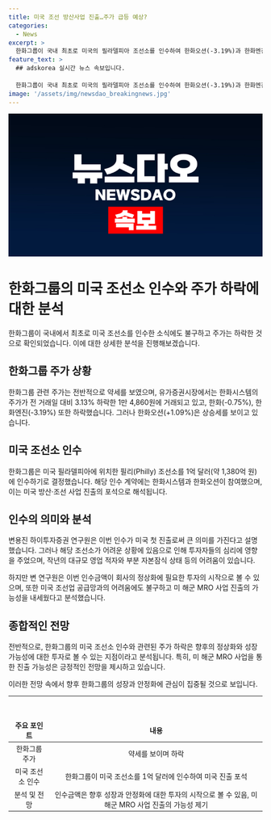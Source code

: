 ```yaml
---
title: 미국 조선 방산사업 진출…주가 급등 예상?
categories:
  - News
excerpt: >
  한화그룹이 국내 최초로 미국의 필라델피아 조선소를 인수하여 한화오션(-3.19%)과 한화엔진 등의 주식이 하락했다. 인수 금액은 1억 달러(약 1,380억 원)이며, 미 군 MRO 사업 진출을 위한 것으로 해석된다. 변 연구원은 조선업 취약성과 상황 어려움이 있지만, 인수 금액은 향후 회사의 정상화에 필요한 투자의 시작으로 볼만하다고 설명했다. 2023년 말 기준 부분 자본잠식 상태에 있으나, 미 해군 MRO 사업 진출의 첫 발을 떼었다는 점에서 큰 의미가 있다.
feature_text: >
  ## adskorea 실시간 뉴스 속보입니다.

  한화그룹이 국내 최초로 미국의 필라델피아 조선소를 인수하여 한화오션(-3.19%)과 한화엔진 등의 주식이 하락했다. 인수 금액은 1억 달러(약 1,380억 원)이며, 미 군 MRO 사업 진출을 위한 것으로 해석된다. 변 연구원은 조선업 취약성과 상황 어려움이 있지만, 인수 금액은 향후 회사의 정상화에 필요한 투자의 시작으로 볼만하다고 설명했다. 2023년 말 기준 부분 자본잠식 상태에 있으나, 미 해군 MRO 사업 진출의 첫 발을 떼었다는 점에서 큰 의미가 있다.
image: '/assets/img/newsdao_breakingnews.jpg'
---
```


<p><img src="/assets/img/newsdao_breakingnews.jpg" alt="adskorea 속보" /></p>

<h1 data-ke-size="size26">한화그룹의 미국 조선소 인수와 주가 하락에 대한 분석</h1>

<p data-ke-size="size16">한화그룹이 국내에서 최초로 미국 조선소를 인수한 소식에도 불구하고 주가는 하락한 것으로 확인되었습니다. 이에 대한 상세한 분석을 진행해보겠습니다.</p>

<h2 data-ke-size="size24">한화그룹 주가 상황</h2>

<p data-ke-size="size16">한화그룹 관련 주가는 전반적으로 약세를 보였으며, 유가증권시장에서는 한화시스템의 주가가 전 거래일 대비 3.13% 하락한 1만 4,860원에 거래되고 있고, 한화(-0.75%), 한화엔진(-3.19%) 또한 하락했습니다. 그러나 한화오션(+1.09%)은 상승세를 보이고 있습니다.</p>

<h2 data-ke-size="size24">미국 조선소 인수</h2>

<p data-ke-size="size16">한화그룹은 미국 필라델피아에 위치한 필리(Philly) 조선소를 1억 달러(약 1,380억 원)에 인수하기로 결정했습니다. 해당 인수 계약에는 한화시스템과 한화오션이 참여했으며, 이는 미국 방산·조선 사업 진출의 포석으로 해석됩니다.</p>

<h2 data-ke-size="size24">인수의 의미와 분석</h2>

<p data-ke-size="size16">변용진 하이투자증권 연구원은 이번 인수가 미국 첫 진출로써 큰 의미를 가진다고 설명했습니다. 그러나 해당 조선소가 어려운 상황에 있음으로 인해 투자자들의 심리에 영향을 주었으며, 작년의 대규모 영업 적자와 부분 자본잠식 상태 등의 어려움이 있습니다.</p>

<p data-ke-size="size16">하지만 변 연구원은 이번 인수금액이 회사의 정상화에 필요한 투자의 시작으로 볼 수 있으며, 또한 미국 조선업 공급망과의 어려움에도 불구하고 미 해군 MRO 사업 진출의 가능성을 내세웠다고 분석했습니다.</p>

<h2 data-ke-size="size24">종합적인 전망</h2>

<p data-ke-size="size16">전반적으로, 한화그룹의 미국 조선소 인수와 관련된 주가 하락은 향후의 정상화와 성장 가능성에 대한 투자로 볼 수 있는 지점이라고 분석됩니다. 특히, 미 해군 MRO 사업을 통한 진출 가능성은 긍정적인 전망을 제시하고 있습니다.</p>

<p data-ke-size="size16">이러한 전망 속에서 향후 한화그룹의 성장과 안정화에 관심이 집중될 것으로 보입니다.</p>

<hr>

<p data-ke-size="size16">&nbsp;</p>

<table>
<thead>
<tr>
<td style="text-align: center; height: 17px;"><b>주요 포인트</b></td>
<td style="text-align: center; height: 17px;"><b>내용</b></td>
</tr>
</thead>
<tbody>
<tr>
<td style="text-align: center; height: 17px;">한화그룹 주가</td>
<td style="text-align: center; height: 17px;">약세를 보이며 하락</td>
</tr>
<tr>
<td style="text-align: center; height: 17px;">미국 조선소 인수</td>
<td style="text-align: center; height: 17px;">한화그룹이 미국 조선소를 1억 달러에 인수하여 미국 진출 포석</td>
</tr>
<tr>
<td style="text-align: center; height: 17px;">분석 및 전망</td>
<td style="text-align: center; height: 17px;">인수금액은 향후 성장과 안정화에 대한 투자의 시작으로 볼 수 있음, 미 해군 MRO 사업 진출의 가능성 제기</td>
</tr>
</tbody>
</table>

<p data-ke-size="size16">&nbsp;</p>

